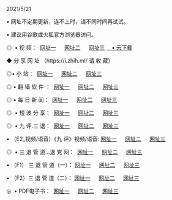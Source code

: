 <p>2021/5/21 
<p>• 网址不定期更新，连不上时，请不同时间再试试。
<p>• 建议用谷歌或火狐官方浏览器访问。
<p>◎  • 视 频： 
<a href="http://hhv.aud.bar/" target="_blank">网址一</a> 　 
<a href="http://htf.aud.bar/" target="_blank">网址二</a> 　 
<a href="http://htf.aud.bar/b.html" target="_blank">网址三</a>
<a href="https://yadi.sk/d/d0sUeAOpal3njw" target="_blank">　• 云下载 </a></p>
<p>◆ 分 享 网 址 <a href="http://hpq.aud.bar/a.html"></a>（https://i.zhih.ml/ 请 收 藏） </p>

<p>◎•  小 站：  
<a href="http://hhv.aud.bar/f.html" target="_blank">网址一</a> 　 
<a href="http://htf.aud.bar/h.html" target="_blank">网址二</a> 　 
<a href="http://htf.aud.bar/k/" target="_blank">网址三</a></p><p>

<p>◎  • 翻 墙 软 件 ：  
<a href="http://hhv.aud.bar/ff/" target="_blank">网址一</a> 　 
<a href="http://htf.aud.bar/s/read/a1_nd.html" target="_blank">网址二</a> 　 
<a href="http://htf.aud.bar/ff/index.html" target="_blank">网址三</a></p>
<p>◎  • 每 日 新 闻：  
<a href="http://hhv.aud.bar/day/" target="_blank">网址一</a> 　 
<a href="http://htf.aud.bar/day/" target="_blank">网址二</a> 　 
<a href="http://htf.aud.bar/day/index.html" target="_blank">网址三</a></p>
<p>◎   • 短 波 分 享：  
<a href="http://hhv.aud.bar/h/" target="_blank">网址一</a> 　 
<a href="http://htf.aud.bar/h/" target="_blank">网址二</a> 　 
<a href="http://htf.aud.bar/h/index.html" target="_blank">网址三</a></p>
<p>◎   • 九 评.三 退：  
<a href="http://hhv.aud.bar/t/" target="_blank">网址一</a> 　 
<a href="http://htf.aud.bar/v2/index.html" target="_blank">网址二</a> 　 
<a href="http://htf.aud.bar/tt/index.html" target="_blank">网址三</a> 　</p>
<p>  • （E2_视频/语音）《九 评》视频/语音: 
<a href="http://hhv.aud.bar/7738.html" target="_blank">网址一</a> 　 
<a href="http://htf.aud.bar/7614.html" target="_blank">网址二</a> 　 
<a href="http://htf.aud.bar/7633.html" target="_blank">网址三</a></p>
<p>◎   • 三 退 管 道...退 党 网：  
<a href="http://hhv.aud.bar/go/td1.html" target="_blank">网址一</a> 　 
<a href="http://htf.aud.bar/go/td2.html" target="_blank">网址二</a> 　 
<a href="http://htf.aud.bar/go/td3.html" target="_blank">网址三</a></p>
<p>  • （F1） 三 退 管 道（一）： 
<a href="http://hhv.aud.bar/dd/" target="_blank">网址一</a> 　 
<a href="http://htf.aud.bar/s/read/a1_tdx.html" target="_blank">网址二</a> 　 
<a href="http://htf.aud.bar/dd/" target="_blank">网址三</a></p>
<p>  • （F2）三 退 管 道（二）： 
<a href="http://htf.aud.bar/d/" target="_blank">网址一</a> 　 
<a href="http://hhv.aud.bar/d/index.html" target="_blank">网址二</a> 　 
<a href="http://htf.aud.bar/d/" target="_blank">网址三</a></p>
<p>◎   • PDF电子书：  
<a href="http://hhv.aud.bar/p/" target="_blank">网址一</a> 　 
<a href="http://htf.aud.bar/p/index.html" target="_blank">网址二</a> 　 
<a href="http://htf.aud.bar/p/" target="_blank">网址三</a></p>
